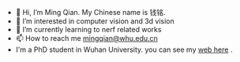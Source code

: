 - 👋 Hi, I’m Ming Qian. My Chinese name is 钱铭.
- 👀 I’m interested in computer vision and 3d vision
- 🌱 I’m currently learning to nerf related works
- 📫 How to reach me mingqian@whu.edu.cn
- I'm a PhD student in Wuhan University. you can see my [web here](https://qianmingduowan.github.io) .

<!---
qianmingduowan/qianmingduowan is a ✨ special ✨ repository because its `README.md` (this file) appears on your GitHub profile.
You can click the Preview link to take a look at your changes.
--->
